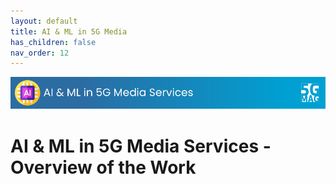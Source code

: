 ```yaml
---
layout: default
title: AI & ML in 5G Media 
has_children: false
nav_order: 12
---
```


<img src="../assets/images/Banner_AIML.png" /> 

# AI & ML in 5G Media Services - Overview of the Work
